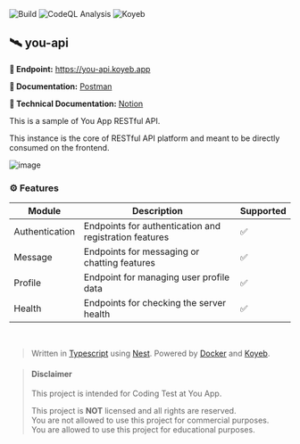 <div>
  <img alt="Build" src="https://github.com/ezralazuardy/you-api/actions/workflows/docker-image.yml/badge.svg" />
  <img alt="CodeQL Analysis" src="https://github.com/ezralazuardy/you-api-message/actions/workflows/github-code-scanning/codeql/badge.svg" />
  <img alt="Koyeb" src="https://deploy-badge.vercel.app?url=https://you-api.koyeb.app&name=koyeb" />
</div>

## 🛰️ you-api

**🔗 Endpoint:** https://you-api.koyeb.app

**📘 Documentation:** [Postman](https://www.postman.com/speeding-shadow-723699/workspace/you-api)

**📕 Technical Documentation:** [Notion](https://sky-cicada-919.notion.site/Technical-Documentation-You-App-RESTful-API-483f67d0d6994c50ae8210b8804df8e5)

This is a sample of You App RESTful API.

This instance is the core of RESTful API platform and meant to be directly consumed on the frontend.

![image](https://github.com/ezralazuardy/you-api/assets/24422019/8141330f-80df-4cf3-84a9-db861bc0569d)

### ⚙️ Features

| Module         	| Description                                           	| Supported 	|
|----------------	|-------------------------------------------------------	|-----------	|
| Authentication 	| Endpoints for authentication and registration features 	| ✅         	|
| Message        	| Endpoints for messaging or chatting features          	| ✅         	|
| Profile        	| Endpoint for managing user profile data               	| ✅         	|
| Health         	| Endpoints for checking the server health              	| ✅         	|

<br/>

> Written in [Typescript](https://www.typescriptlang.org) using [Nest](https://nestjs.com). Powered by [Docker](https://docker.com) and [Koyeb](https://koyeb.com).

> #### Disclaimer
>
> This project is intended for Coding Test at You App.
>
> This project is **NOT** licensed and all rights are reserved.
> <br/> You are not allowed to use this project for commercial
> purposes.
> <br/> You are allowed to use this project for educational purposes.
